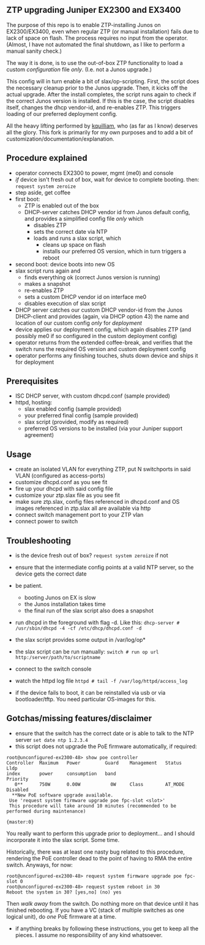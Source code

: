 ## ZTP upgrading Juniper EX2300 and EX3400 

The purpose of this repo is to enable ZTP-installing Junos on EX2300/EX3400, even when regular ZTP (or manual installation) fails due to lack of space on flash. The process requires no input from the operator. (Almost, I have not automated the final shutdown, as I like to perform a manual sanity check.)

The way it is done, is to use the out-of-box ZTP functionality to load a custom *configuration* file *only*. (I.e. not a Junos upgrade.) 

This config will in turn enable a bit of slax/op-scripting. First, the script does the necessary cleanup prior to the Junos upgrade. Then, it kicks off the actual upgrade. After the install completes, the script runs again to check if the correct Junos version is installed. If this is the case, the script disables itself, changes the dhcp vendor-id, and re-enables ZTP. This triggers loading of our preferred deployment config.

All the heavy lifting performed by [kquilliam](https://github.com/kquilliam/juniper-ztp), who (as far as I know) deserves all the glory. This fork is primarily for my own purposes and to add a bit of customization/documentation/explanation.


## Procedure explained

* operator connects EX2300 to power, mgmt (me0) and console
* *if* device isn't fresh out of box, wait for device to complete booting. then:  ```request system zeroize```
* step aside, get coffee
* first boot:
  * ZTP is enabled out of the box
  * DHCP-server catches DHCP vendor id from Junos default config, and provides a simplified config file *only* which 
    * disables ZTP
    * sets the correct date via NTP
    * loads and runs a slax script, which
      * cleans up space on flash
      * installs our preferred OS version, which in turn triggers a reboot
* second boot: device boots into new OS
* slax script runs again and
  * finds everything ok (correct Junos version is running)
  * makes a snapshot
  * re-enables ZTP
  * sets a custom DHCP vendor id on interface me0
  * disables execution of slax script
* DHCP server catches our custom DHCP vendor-id from the Junos DHCP-client and provides (again, via DHCP option 43) the name and location of our custom config *only* for *deployment*
* device applies our deployment config, which again disables ZTP (and possibly me0 if so configured in the custom deployment config)
* operator returns from the extended coffee-break, and verifies that the switch runs the required OS version and custom deployment config
* operator performs any finishing touches, shuts down device and ships it for deployment



## Prerequisites

* ISC DHCP server, with custom dhcpd.conf (sample provided)
* httpd, hosting:
  * slax enabled config (sample provided)
  * your preferred final config (sample provided)
  * slax script (provided, modify as required)
  * preferred OS versions to be installed (via your Juniper support agreement)



## Usage

* create an isolated VLAN for everything ZTP, put N switchports in said VLAN (configured as access-ports)
* customize dhcpd.conf as you see fit
* fire up your dhcpd with said config file
* customize your ztp.slax file as you see fit
* make sure ztp.slax, config files referenced in dhcpd.conf and OS images referenced in ztp.slax all are available via http
* connect switch management port to your ZTP vlan
* connect power to switch


## Troubleshooting

* is the device fresh out of box? ```request system zeroize``` if not
* ensure that the intermediate config points at a valid NTP server, so the device gets the correct date
* be patient.
  * booting Junos on EX is slow
  * the Junos installation takes time
  * the final run of the slax script also does a snapshot

* run dhcpd in the foreground with flag -d. Like this:
```dhcp-server # /usr/sbin/dhcpd -4 -cf /etc/dhcp/dhcpd.conf -d```
* the slax script provides some output in /var/log/op*
* the slax script can be run manually:
```switch # run op url http:/server/path/to/scriptname```
* connect to the switch console
* watch the httpd log file
 ```httpd # tail -f /var/log/httpd/access_log```
* if the device fails to boot, it can be reinstalled via usb or via bootloader/tftp. You need particular OS-images for this.


## Gotchas/missing features/disclaimer
* ensure that the switch has the correct date or is able to talk to the NTP server  ```set date ntp 1.2.3.4```
* this script does not upgrade the PoE firmware automatically, if required:
```
root@unconfigured-ex2300-48> show poe controller 
Controller  Maximum   Power         Guard    Management   Status        Lldp
index       power     consumption   band                                Priority 
   0**      750W      0.00W           0W     Class        AT_MODE       Disabled
  **New PoE software upgrade available. 
 Use 'request system firmware upgrade poe fpc-slot <slot>' 
 This procedure will take around 10 minutes (recommended to be performed during maintenance)

{master:0}
```
You really want to perform this upgrade prior to deployment... and I should incorporate it into the slax script. Some time. 

Historically, there was at least one nasty bug related to this procedure, rendering the PoE controller dead to the point of having to RMA the entire switch. Anyways, for now:
```
root@unconfigured-ex2300-48> request system firmware upgrade poe fpc-slot 0
root@unconfigured-ex2300-48> request system reboot in 30 
Reboot the system in 30? [yes,no] (no) yes 
```
Then *walk away* from the switch. Do nothing more on that device until it has finished rebooting. If you have a VC (stack of multiple switches as one logical unit), do *one* PoE firmware at a time.
* if anything breaks by following these instructions, you get to keep all the pieces. I assume no responsibility of any kind whatsoever.

